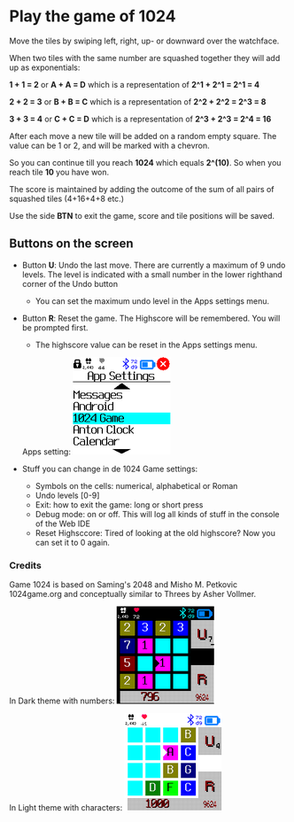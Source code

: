 
# Play the game of 1024

Move the tiles by swiping left, right, up- or downward over the watchface.

When two tiles with the same number are squashed together they will add up as exponentials:

**1 + 1 = 2** or **A + A = D**  which is a representation of  **2^1 + 2^1 = 2^1 = 4**

**2 + 2 = 3** or **B + B = C**  which is a representation of  **2^2 + 2^2 = 2^3 = 8**

**3 + 3 = 4** or **C + C = D** which is a representation of  **2^3 +  2^3 = 2^4 = 16**

After each move a new tile will be added on a random empty square. The value can be 1 or 2, and will be marked with a chevron.

So you can continue till you reach **1024** which equals **2^(10)**. So when you reach tile **10** you have won.

The score is maintained by adding the outcome of the sum of all pairs of squashed tiles (4+16+4+8 etc.)

Use the side **BTN** to exit the game, score and tile positions will be saved.

## Buttons on the screen

 - Button **U**: Undo the last move. There are currently a maximum of 9 undo levels. The level is indicated with a small number in the lower righthand corner of the Undo button
    - You can set the maximum undo level in the Apps settings menu.
 
 - Button **R**: Reset the game. The Highscore will be remembered. You will be prompted first. 
    - The highscore value can be reset in the Apps settings menu.

    Apps setting: ![Screenshot of the apps settings menu](./game1024_sc_dump_app_settings.png)

 - Stuff you can change in de 1024 Game settings:
    - Symbols on the cells: numerical, alphabetical or Roman
    - Undo levels [0-9]
    - Exit: how to exit the game: long or short press
    - Debug mode: on or off. This will log all kinds of stuff in the console of the Web IDE
    - Reset Highsccore: Tired of looking at the old highscore? Now you can set it to 0 again.

### Credits

Game 1024 is based on Saming's 2048 and Misho M. Petkovic 1024game.org and conceptually similar to Threes by Asher Vollmer.

In Dark theme with numbers:
![Screenshot from the Banglejs 2 watch with the game in dark theme](./game1024_sc_dump_dark_v0.09.png)

In Light theme with characters:
![Screenshot from the Banglejs 2 watch with the game in light theme](./game1024_sc_dump_light.v0.09.png)

